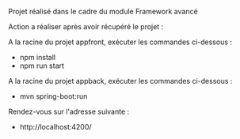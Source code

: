 Projet réalisé dans le cadre du module Framework avancé

Action a réaliser après avoir récupéré le projet : 

A la racine du projet appfront, exécuter les commandes ci-dessous : 

- npm install
- npm run start

A la racine du projet appback, exécuter les commandes ci-dessous : 

- mvn spring-boot:run

Rendez-vous sur l'adresse suivante : 

- http://localhost:4200/
